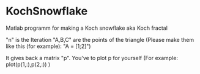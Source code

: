 # KochSnowflake
Matlab programm for making a Koch snowflake aka Koch fractal 

"n" is the Iteration
"A,B,C" are the points of the triangle (Please make them like this (for example): "A = [1;2]")

It gives back a matrix "p". You've to plot p for yourself (For example: plot(p(1,:),p(2,:)) )

